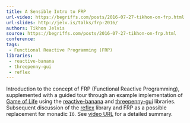 ```yaml
---
title: A Sensible Intro to FRP
url-video: https://begriffs.com/posts/2016-07-27-tikhon-on-frp.html
url-slides: http://jelv.is/talks/frp-2016/
authors: Tikhon Jelvis
source: https://begriffs.com/posts/2016-07-27-tikhon-on-frp.html
conference: 
tags:
 - Functional Reactive Programming (FRP)
libraries: 
 - reactive-banana
 - threepenny-gui
 - reflex
---
```


Introduction to the concept of FRP (Functional Reactive Programming), supplemented with a guided tour through an example implementation of [Game of Life](https://en.wikipedia.org/wiki/Conway%27s_Game_of_Life) using the [reactive-banana](https://hackage.haskell.org/package/reactive-banana) and [threepenny-gui](https://hackage.haskell.org/package/threepenny-gui) libraries. Subsequent discussion of the [reflex](https://hackage.haskell.org/package/reflex) library and FRP as a possible replacement for monadic `IO`. See [video URL](https://begriffs.com/posts/2016-07-27-tikhon-on-frp.html) for a detailed summary.
